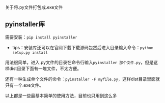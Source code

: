 关于将.py文件打包成.exe文件

## pyinstaller库

需要安装：`pip install pyinstaller`

- tips：安装库还可以在官网下载下载源码包然后进入目录输入命令：`python setup.py install`

用法很简单，进入.py文件的目录在命令行输入`pyinstaller 那个文件.py`，但是这样dist目录下面有一堆文件，不太方便。

还有一种生成单个文件的命令：`pyinstaller -F myfile.py`，这样dist目录里面就只有一个.exe文件。

以上都是一些最基本简单的使用方法，目前也只用到这么多

